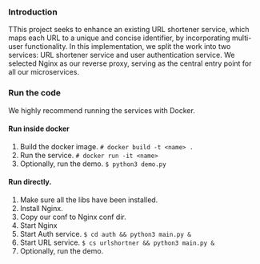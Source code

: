 ### Introduction
TThis project seeks to enhance an existing URL shortener service, which maps each URL to a unique and concise identifier, by incorporating multi-user functionality. In this implementation, we split the work into two services: URL shortener service and user authentication service. We selected Nginx as our reverse proxy, serving as the central entry point for all our microservices.

### Run the code

We highly recommend running the services with Docker.

#### Run inside docker
1. Build the docker image. `# docker build -t <name> .`
2. Run the service. `# docker run -it <name>`
3. Optionally, run the demo. `$ python3 demo.py`

#### Run directly.
1. Make sure all the libs have been installed.
2. Install Nginx.
3. Copy our conf to Nginx conf dir.
4. Start Nginx
5. Start Auth service. `$ cd auth && python3 main.py &`
6. Start URL service. `$ cs urlshortner && python3 main.py &`
7. Optionally, run the demo.

